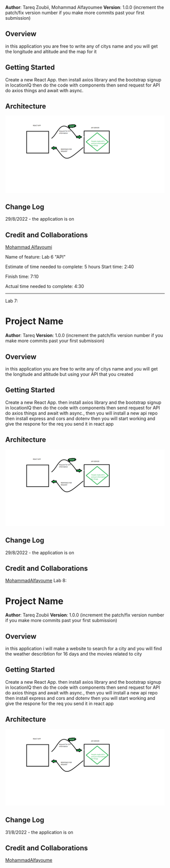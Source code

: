 **Author**: Tareq Zoubii, Mohammad Alfayoumee
**Version**: 1.0.0 (increment the patch/fix version number if you make more commits past your first submission)

## Overview
in this application you are free to write any of citys name and you will get the longitude and altitude and the map for it

## Getting Started
Create a new React App. then install axios library and the bootstrap signup in locationIQ then do the code with components then send request for API do axios things and await with async.

## Architecture
![API DATA FLOW CHART](./src/images/API.png)

## Change Log
29/8/2022 - the application is on

## Credit and Collaborations
[Mohammad Alfayoumi](https://canvas.instructure.com/courses/5121263/users/35296215)


Name of feature: Lab 6 "API"

Estimate of time needed to complete: 5 hours 
Start time: 2:40

Finish time: 7:10

Actual time needed to complete: 4:30


_________________________ 
Lab 7:
# Project Name

**Author**: Tareq
**Version**: 1.0.0 (increment the patch/fix version number if you make more commits past your first submission)

## Overview
in this application you are free to write any of citys name and you will get the longitude and altitude but using your API that you created

## Getting Started
Create a new React App. then install axios library and the bootstrap signup in locationIQ then do the code with components then send request for API do axios things and await with async., then you will install a new api repo then install express and cors and dotenv
then you will start working and give the respone for the req you send it in react app

## Architecture
![API DATA FLOW CHART](./src/images/API.png)

## Change Log
29/8/2022 - the application is on

## Credit and Collaborations
[MohammadAlfayoume](https://canvas.instructure.com/courses/5121263/users/35296215)
Lab 8:
# Project Name

**Author**: Tareq Zoubii
**Version**: 1.0.0 (increment the patch/fix version number if you make more commits past your first submission)

## Overview
in this application i will make a website to search for a city and you will find the weather describtion for 16 days and the movies related to city

## Getting Started
Create a new React App. then install axios library and the bootstrap signup in locationIQ then do the code with components then send request for API do axios things and await with async., then you will install a new api repo then install express and cors and dotenv
then you will start working and give the respone for the req you send it in react app

## Architecture
![API DATA FLOW CHART](./src/images/API.png)

## Change Log
31/8/2022 - the application is on

## Credit and Collaborations
[MohammadAlfayoume](https://canvas.instructure.com/courses/5121263/users/35296215)
